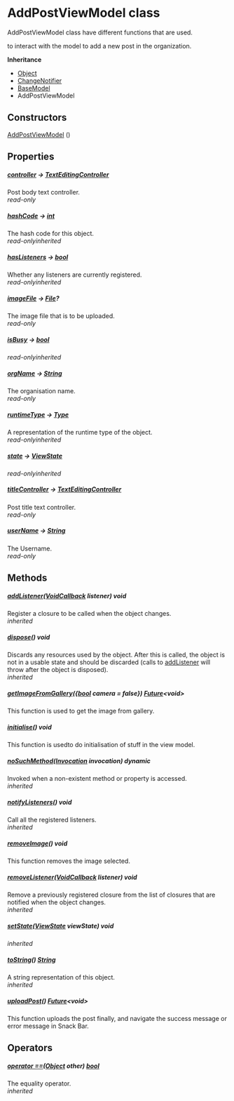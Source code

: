 


# AddPostViewModel class









<p>AddPostViewModel class have different functions that are used.</p>
<p>to interact with the model to add a new post in the organization.</p>



**Inheritance**

- [Object](https://api.flutter.dev/flutter/dart-core/Object-class.html)
- [ChangeNotifier](https://api.flutter.dev/flutter/foundation/ChangeNotifier-class.html)
- [BaseModel](../view_model_base_view_model/BaseModel-class.md)
- AddPostViewModel








## Constructors

[AddPostViewModel](../view_model_after_auth_view_models_add_post_view_models_add_post_view_model/AddPostViewModel/AddPostViewModel.md) ()

   


## Properties

##### [controller](../view_model_after_auth_view_models_add_post_view_models_add_post_view_model/AddPostViewModel/controller.md) &#8594; [TextEditingController](https://api.flutter.dev/flutter/widgets/TextEditingController-class.html)



Post body text controller.  
_<span class="feature">read-only</span>_



##### [hashCode](https://api.flutter.dev/flutter/dart-core/Object/hashCode.html) &#8594; [int](https://api.flutter.dev/flutter/dart-core/int-class.html)



The hash code for this object.  
_<span class="feature">read-only</span><span class="feature">inherited</span>_



##### [hasListeners](https://api.flutter.dev/flutter/foundation/ChangeNotifier/hasListeners.html) &#8594; [bool](https://api.flutter.dev/flutter/dart-core/bool-class.html)



Whether any listeners are currently registered.  
_<span class="feature">read-only</span><span class="feature">inherited</span>_



##### [imageFile](../view_model_after_auth_view_models_add_post_view_models_add_post_view_model/AddPostViewModel/imageFile.md) &#8594; [File](https://api.flutter.dev/flutter/dart-io/File-class.html)?



The image file that is to be uploaded.  
_<span class="feature">read-only</span>_



##### [isBusy](../view_model_base_view_model/BaseModel/isBusy.md) &#8594; [bool](https://api.flutter.dev/flutter/dart-core/bool-class.html)



  
_<span class="feature">read-only</span><span class="feature">inherited</span>_



##### [orgName](../view_model_after_auth_view_models_add_post_view_models_add_post_view_model/AddPostViewModel/orgName.md) &#8594; [String](https://api.flutter.dev/flutter/dart-core/String-class.html)



The organisation name.  
_<span class="feature">read-only</span>_



##### [runtimeType](https://api.flutter.dev/flutter/dart-core/Object/runtimeType.html) &#8594; [Type](https://api.flutter.dev/flutter/dart-core/Type-class.html)



A representation of the runtime type of the object.  
_<span class="feature">read-only</span><span class="feature">inherited</span>_



##### [state](../view_model_base_view_model/BaseModel/state.md) &#8594; [ViewState](../enums_enums/ViewState.md)



  
_<span class="feature">read-only</span><span class="feature">inherited</span>_



##### [titleController](../view_model_after_auth_view_models_add_post_view_models_add_post_view_model/AddPostViewModel/titleController.md) &#8594; [TextEditingController](https://api.flutter.dev/flutter/widgets/TextEditingController-class.html)



Post title text controller.  
_<span class="feature">read-only</span>_



##### [userName](../view_model_after_auth_view_models_add_post_view_models_add_post_view_model/AddPostViewModel/userName.md) &#8594; [String](https://api.flutter.dev/flutter/dart-core/String-class.html)



The Username.  
_<span class="feature">read-only</span>_





## Methods

##### [addListener](https://api.flutter.dev/flutter/foundation/ChangeNotifier/addListener.html)([VoidCallback](https://api.flutter.dev/flutter/dart-ui/VoidCallback.html) listener) void



Register a closure to be called when the object changes.  
_<span class="feature">inherited</span>_



##### [dispose](https://api.flutter.dev/flutter/foundation/ChangeNotifier/dispose.html)() void



Discards any resources used by the object. After this is called, the
object is not in a usable state and should be discarded (calls to
<a href="https://api.flutter.dev/flutter/foundation/ChangeNotifier/addListener.html">addListener</a> will throw after the object is disposed).  
_<span class="feature">inherited</span>_



##### [getImageFromGallery](../view_model_after_auth_view_models_add_post_view_models_add_post_view_model/AddPostViewModel/getImageFromGallery.md)(\{[bool](https://api.flutter.dev/flutter/dart-core/bool-class.html) camera = false\}) [Future](https://api.flutter.dev/flutter/dart-async/Future-class.html)&lt;void>



This function is used to get the image from gallery.  




##### [initialise](../view_model_after_auth_view_models_add_post_view_models_add_post_view_model/AddPostViewModel/initialise.md)() void



This function is usedto do initialisation of stuff in the view model.  




##### [noSuchMethod](https://api.flutter.dev/flutter/dart-core/Object/noSuchMethod.html)([Invocation](https://api.flutter.dev/flutter/dart-core/Invocation-class.html) invocation) dynamic



Invoked when a non-existent method or property is accessed.  
_<span class="feature">inherited</span>_



##### [notifyListeners](https://api.flutter.dev/flutter/foundation/ChangeNotifier/notifyListeners.html)() void



Call all the registered listeners.  
_<span class="feature">inherited</span>_



##### [removeImage](../view_model_after_auth_view_models_add_post_view_models_add_post_view_model/AddPostViewModel/removeImage.md)() void



This function removes the image selected.  




##### [removeListener](https://api.flutter.dev/flutter/foundation/ChangeNotifier/removeListener.html)([VoidCallback](https://api.flutter.dev/flutter/dart-ui/VoidCallback.html) listener) void



Remove a previously registered closure from the list of closures that are
notified when the object changes.  
_<span class="feature">inherited</span>_



##### [setState](../view_model_base_view_model/BaseModel/setState.md)([ViewState](../enums_enums/ViewState.md) viewState) void



  
_<span class="feature">inherited</span>_



##### [toString](https://api.flutter.dev/flutter/dart-core/Object/toString.html)() [String](https://api.flutter.dev/flutter/dart-core/String-class.html)



A string representation of this object.  
_<span class="feature">inherited</span>_



##### [uploadPost](../view_model_after_auth_view_models_add_post_view_models_add_post_view_model/AddPostViewModel/uploadPost.md)() [Future](https://api.flutter.dev/flutter/dart-async/Future-class.html)&lt;void>



This function uploads the post finally, and navigate the success message or error message in Snack Bar.  






## Operators

##### [operator ==](https://api.flutter.dev/flutter/dart-core/Object/operator_equals.html)([Object](https://api.flutter.dev/flutter/dart-core/Object-class.html) other) [bool](https://api.flutter.dev/flutter/dart-core/bool-class.html)



The equality operator.  
_<span class="feature">inherited</span>_















